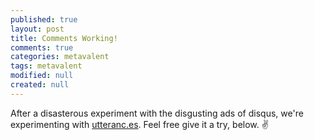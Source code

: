 ```yaml
---
published: true
layout: post
title: Comments Working!
comments: true
categories: metavalent
tags: metavalent
modified: null
created: null
---
```


After a disasterous experiment with the disgusting ads of disqus, we're experimenting with [utteranc.es](https://utteranc.es/). Feel free give it a try, below. :v:

